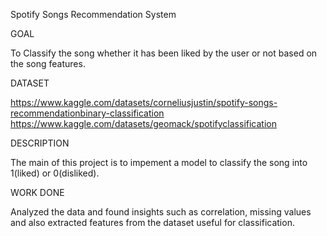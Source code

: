 Spotify Songs Recommendation System

GOAL

To Classify the song whether it has been liked by the user or not based on the song features.

DATASET

https://www.kaggle.com/datasets/corneliusjustin/spotify-songs-recommendationbinary-classification
https://www.kaggle.com/datasets/geomack/spotifyclassification

DESCRIPTION

The main of this project is to impement a model to classify the song into 1(liked) or 0(disliked).

WORK DONE

Analyzed the data and found insights such as correlation, missing values and also extracted features from the dataset useful for classification.




